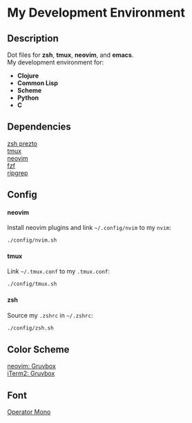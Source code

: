 # My Development Environment

## Description

Dot files for **zsh**, **tmux**, **neovim**, and **emacs**.  
My development environment for:

  - **Clojure**
  - **Common Lisp**
  - **Scheme**
  - **Python**
  - **C**

## Dependencies

  [zsh prezto](https://github.com/sorin-ionescu/prezto)  
  [tmux](https://github.com/tmux/tmux)  
  [neovim](https://neovim.io)  
  [fzf](https://github.com/junegunn/fzf)  
  [ripgrep](https://github.com/BurntSushi/ripgrep)

## Config

#### neovim

Install neovim plugins and link `~/.config/nvim` to my `nvim`:

  ```bash
  ./config/nvim.sh
  ```

#### tmux

Link `~/.tmux.conf` to my `.tmux.conf`:

  ```bash
  ./config/tmux.sh
  ```

#### zsh

Source my `.zshrc` in `~/.zshrc`:

  ```bash
  ./config/zsh.sh
  ```

## Color Scheme

  [neovim: Gruvbox](https://github.com/gruvbox-community/gruvbox)  
  [iTerm2: Gruvbox](https://github.com/gruvbox-community/gruvbox-contrib)  

## Font

  [Operator Mono](https://www.typography.com/fonts/operator/overview)  

